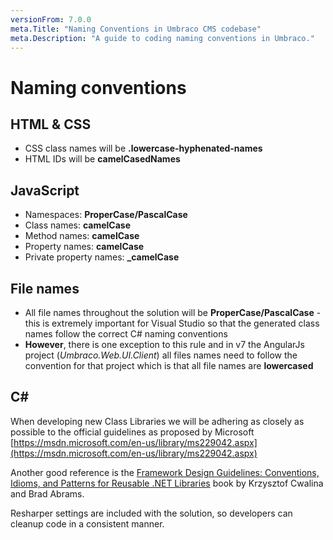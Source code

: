 ```yaml
---
versionFrom: 7.0.0
meta.Title: "Naming Conventions in Umbraco CMS codebase"
meta.Description: "A guide to coding naming conventions in Umbraco."
---
```


# Naming conventions

## HTML & CSS
* CSS class names will be **.lowercase-hyphenated-names**
* HTML IDs will be **camelCasedNames**

## JavaScript
* Namespaces: **ProperCase/PascalCase**
* Class names: **camelCase**
* Method names: **camelCase**
* Property names: **camelCase**
* Private property names: **_camelCase**

## File names

* All file names throughout the solution will be **ProperCase/PascalCase** - this is extremely important for Visual Studio so that the generated class names follow the correct C# naming conventions
* **However**, there is one exception to this rule and in v7 the AngularJs project (*Umbraco.Web.UI.Client*) all files names need to follow the convention for that project which is that all file names are **lowercased**

## C&#35;
When developing new Class Libraries we will be adhering as closely as possible to the official guidelines as proposed by Microsoft [https://msdn.microsoft.com/en-us/library/ms229042.aspx](https://msdn.microsoft.com/en-us/library/ms229042.aspx)

Another good reference is the [Framework Design Guidelines: Conventions, Idioms, and Patterns for Reusable .NET Libraries](https://www.oreilly.com/library/view/framework-design-guidelines/9780321545671) book by Krzysztof Cwalina and Brad Abrams.

Resharper settings are included with the solution, so developers can cleanup code in a consistent manner.
